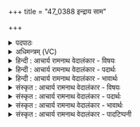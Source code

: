 +++
title = "47_0388 इन्द्राय साम"

+++
<details><summary>पदपाठः</summary>

इ꣡न्द्रा꣢꣯य। सा꣡म꣢꣯। गा꣣यत। वि꣡प्रा꣢꣯य। वि। प्रा꣣य। बृहते꣢। बृ꣣ह꣢त्। ब्र꣣ह्मकृ꣡ते꣢। ब्र꣣ह्म। कृ꣡ते꣢꣯। वि꣣पश्चि꣡ते꣢। वि꣣पः। चि꣡ते꣢꣯। प꣣नस्य꣡वे꣢। ३८८।
</details>

<details><summary>अधिमन्त्रम् (VC)</summary>

- इन्द्रः
- नृमेध आङ्गिरसः
- उष्णिक्
- ऋषभः
- ऐन्द्रं काण्डम्
</details>

<details><summary>हिन्दी : आचार्य रामनाथ वेदालंकार - विषयः</summary>

अगले मन्त्र में मनुष्यों को सामगान के लिए प्रेरित किया गया है।
</details>

<details><summary>हिन्दी : आचार्य रामनाथ वेदालंकार - पदार्थः</summary>

पदार्थान्वयभाषाः -  हे मित्रो ! तुम (विप्राय) विशेषरूप से क्षतिपूर्ति करनेवाले अथवा ब्राह्मण के समान श्रेष्ठ ज्ञान का उपदेश करनेवाले, (बृहते) महान् (ब्रह्मकृते) वेदकाव्य के रचयिता, (विपश्चिते) सकल विद्याओं में पारंगत, (पनस्यवे) दूसरों की प्रशंसा और कीर्ति चाहनेवाले (इन्द्राय) राजराजेश्वर परब्रह्म परमेश्वर के लिए (बृहत्) बहुत अधिक (साम गायत) सामगान करो ॥८॥
</details>

<details><summary>हिन्दी : आचार्य रामनाथ वेदालंकार - भावार्थः</summary>

भावार्थभाषाः -  मन्त्रोक्त गुण-कर्म-स्वभाववाले, महामहिमाशाली, विराड् ब्रह्माण्ड के अधिपति परमेश्वर की सस्वर सामगान की विधि से सबको उपासना करनी चाहिए ॥८॥
</details>

<details><summary>संस्कृत : आचार्य रामनाथ वेदालंकार - विषयः</summary>

अथ जनान् सामगानाय प्रेरयति।
</details>

<details><summary>संस्कृत : आचार्य रामनाथ वेदालंकार - पदार्थः</summary>

पदार्थान्वयभाषाः -  हे सुहृदः ! यूयम् (विप्राय) विशेषेण क्षतिपूर्तिकराय। विशेषेण प्राति पूरयतीति विप्रः। यद्वा ब्राह्मणवत् सज्ज्ञानोपदेशकाय, (बृहत्) महते, (ब्रह्मकृते) वेदकाव्यस्य रचयित्रे (विपश्चिते) विदुषे, सकलविद्यासु पारंगताय (पनस्यवे२) पनः स्तुतिं प्रशंसां कीर्तिं वा परेषामिच्छतीति तस्मै। पण व्यवहारे स्तुतौ च। पनस् प्रातिपदिकात् परेच्छायां क्यचि, ‘क्याच्छन्दसि। अ० ३।२।१७०’ इति उः प्रत्ययः। (इन्द्राय) राजराजेश्वराय परब्रह्मणे (बृहत्) प्रचुरप्रचुरं यथा स्यात् तथा (साम गायत) सामगानं कुरुत ॥८॥
</details>

<details><summary>संस्कृत : आचार्य रामनाथ वेदालंकार - भावार्थः</summary>

भावार्थभाषाः -  मन्त्रोक्तगुणकर्मस्वभावो महामहिमशाली विराड्ब्रह्माण्डाधिपतिः परमेश्वरः सस्वरसामगानविधिना सर्वैरुपासनीयः ॥८॥
</details>

<details><summary>संस्कृत : आचार्य रामनाथ वेदालंकार - पादटिप्पनी</summary>

टिप्पणी:   १. ऋ० ८।९८।१, अथ० २०।६२।५। उभयत्र ‘ब्रह्मकृते’ इत्यत्र ‘धर्मकृते’ इति पाठः। साम० १०२५। २. पनस्यवे पनस्यायाऽर्च्याय। पनस्यतिरर्चतिकर्मा। निघं० ३।१४। व्यत्ययेन कृत्यार्थे उः—इति तुलसी स्वामी।
</details>